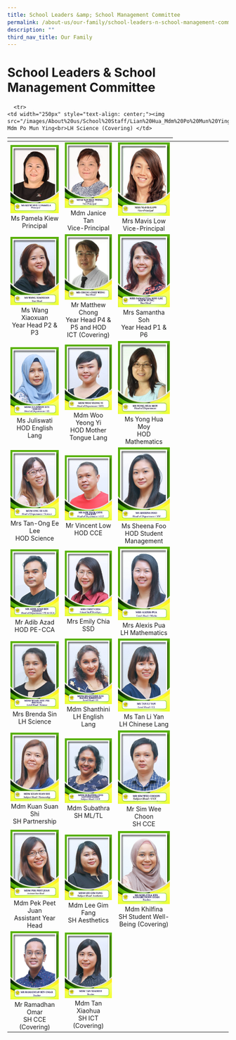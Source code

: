 ```yaml
---
title: School Leaders &amp; School Management Committee
permalink: /about-us/our-family/school-leaders-n-school-management-committee/
description: ""
third_nav_title: Our Family
---
```

# School Leaders &amp; School Management Committee
<table width="750px">
<thead>
  <tr>
    <th width="250px"></th>
    <th width="250px"></th>
    <th width="250px"></th>
  </tr>
</thead>
<tbody>
  <tr>
    <td width="250px" style="text-align: center;"> <img src="/images/About%20us/Leaders%20&amp;%20Management%20Committee/SLM1.jpg"> Ms Pamela Kiew<br>Principal</td>
    <td width="250px" style="text-align: center;"><img src="/images/About%20us/Leaders%20&amp;%20Management%20Committee/SLM3.jpg"> Mdm Janice Tan<br>Vice-Principal </td>
    <td width="250px" style="text-align: center;"><img src="/images/mrsmavislow.png">Mrs Mavis Low<br>Vice-Principal </td>
  </tr>
  <tr>
    <td width="250px" style="text-align: center;"> <img src="/images/About%20us/Leaders%20&amp;%20Management%20Committee/image6.png"> Ms Wang Xiaoxuan<br>Year Head P2 &amp; P3 </td>
    <td width="250px" style="text-align: center;"> <img src="/images/About%20us/Leaders%20&amp;%20Management%20Committee/SLM5.jpg"> Mr Matthew Chong<br>Year Head P4 &amp; P5 and HOD ICT (Covering) </td>
    <td width="250px" style="text-align: center;"><img src="/images/About%20us/Leaders%20&amp;%20Management%20Committee/image10.jpg">Mrs Samantha Soh<br>Year Head P1 &amp; P6 </td>
  </tr>
  <tr>
    <td width="250px" style="text-align: center;"><img src="/images/About%20us/Leaders%20&amp;%20Management%20Committee/image3.jpg"> Ms Juliswati<br>HOD English Lang  </td>
    <td width="250px" style="text-align: center;"><img src="/images/About%20us/Leaders%20&amp;%20Management%20Committee/image9.png"> Mdm Woo Yeong Yi<br>HOD Mother Tongue Lang</td>
    <td width="250px" style="text-align: center;"><img src="/images/About%20us/Leaders%20&amp;%20Management%20Committee/SLM9.jpg">Ms Yong Hua Moy<br>HOD Mathematics</td>
  </tr>
  <tr>
    <td width="250px" style="text-align: center;"><img src="/images/About%20us/Leaders%20&amp;%20Management%20Committee/image11.jpg"> Mrs Tan-Ong Ee Lee<br>HOD Science</td>
    <td width="250px" style="text-align: center;"><img src="/images/About%20us/Leaders%20&amp;%20Management%20Committee/image5.jpg"> Mr Vincent Low<br>HOD CCE </td>
    <td width="250px" style="text-align: center;"><img src="/images/About%20us/Leaders%20&amp;%20Management%20Committee/image22.jpg">Ms Sheena Foo<br>HOD Student Management </td>
  </tr>
  <tr>
    <td width="250px" style="text-align: center;"><img src="/images/About%20us/Leaders%20&amp;%20Management%20Committee/image14.png"> Mr Adib Azad<br>HOD PE-CCA  </td>
    <td width="250px" style="text-align: center;"><img src="/images/About%20us/Leaders%20&amp;%20Management%20Committee/image8.jpg">Mrs Emily Chia<br>SSD</td>
    <td width="250px" style="text-align: center;"><img src="/images/About%20us/Leaders%20&amp;%20Management%20Committee/image4.jpg">Mrs Alexis Pua<br>LH Mathematics</td>
	</tr>
  <tr>
    <td width="250px" style="text-align: center;"><img src="/images/About%20us/Leaders%20&amp;%20Management%20Committee/image2.jpg"> Mrs Brenda Sin<br>LH Science </td>
    <td width="250px" style="text-align: center;"><img src="/images/About%20us/Leaders%20&amp;%20Management%20Committee/image12.jpg">Mdm Shanthini<br>LH English Lang  </td>
    <td width="250px" style="text-align: center;"><img src="/images/About%20us/Leaders%20&amp;%20Management%20Committee/image19.jpg">Ms Tan Li Yan<br>LH Chinese Lang </td>
  </tr>
	  <tr>
    <td width="250px" style="text-align: center;"><img src="/images/About%20us/Leaders%20&amp;%20Management%20Committee/image1.png"> Mdm Kuan Suan Shi<br>SH Partnership </td>
    <td width="250px" style="text-align: center;"><img src="/images/About%20us/Leaders%20&amp;%20Management%20Committee/image21.png"> Mdm Subathra<br>SH ML/TL</td>
    <td width="250px" style="text-align: center;"><img src="/images/About%20us/Leaders%20&amp;%20Management%20Committee/image7.png">Mr Sim Wee Choon<br>SH CCE </td>
  </tr>
	  <tr>
	<td width="250px" style="text-align: center;"><img src="/images/About%20us/School%20Staff/Lian%20Hua%20Pri_%20Mdm%20Pek.png"> Mdm Pek Peet Juan<br>Assistant Year Head </td>
   <td width="250px" style="text-align: center;"><img src="/images/About%20us/Leaders%20&amp;%20Management%20Committee/image17.png"> Mdm Lee Gim Fang<br>SH Aesthetics </td>
    <td width="250px" style="text-align: center;"><img src="/images/About%20us/School%20Staff/Lian%20Hua_Ms%20Khilfina.jpg"> Mdm Khilfina<br>SH Student Well-Being (Covering)  </td>
    <td width="250px" style="text-align: center;"></td>
    <td width="250px" style="text-align: center;"></td>
  </tr>
 
	  <tr>
	<td width="250px" style="text-align: center;"><img src="/images/About%20us/School%20Staff/Lian%20Hua_Mdm%20Po%20Mun%20Ying.jpg"> Mdm Po Mun Ying<br>LH Science (Covering) </td>
   <td width="250px" style="text-align: center;"><img src="/images/About%20us/School%20Staff/Lian%20Hua%20pri_Mr%20Ramadhan.jpg"> Mr Ramadhan Omar<br>SH CCE (Covering) </td>
    <td width="250px" style="text-align: center;"><img src="/images/About%20us/School%20Staff/Lian%20Hua%20Pri_%20Mdm%20Tan.jpg"> Mdm Tan Xiaohua<br>SH ICT (Covering)  </td>
    <td width="250px" style="text-align: center;"></td>
    <td width="250px" style="text-align: center;"></td>
  </tr>
</tbody>
</table>